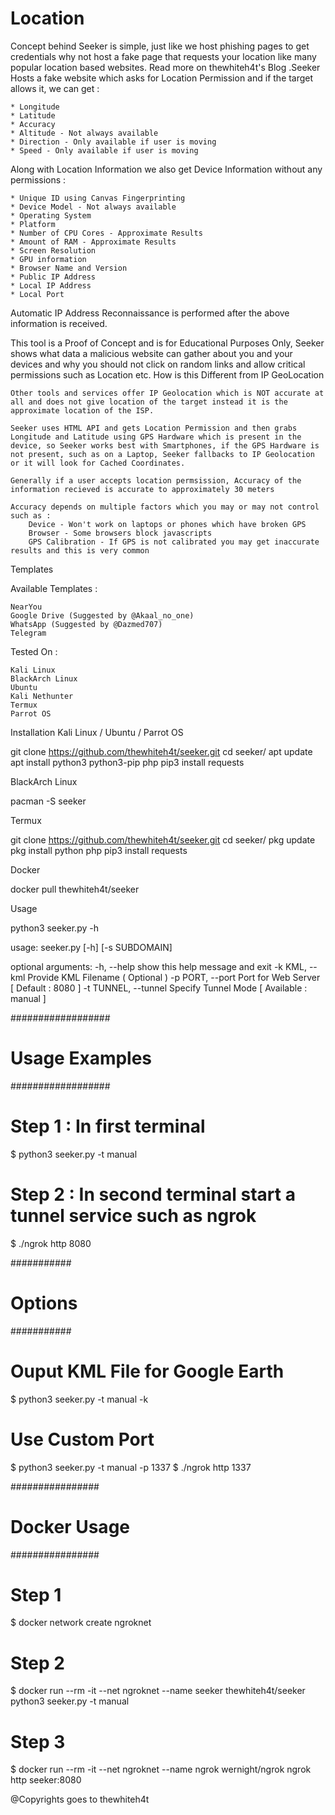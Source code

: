 # Location
Concept behind Seeker is simple, just like we host phishing pages to get credentials why not host a fake page that requests your location like many popular location based websites. Read more on thewhiteh4t's Blog .Seeker Hosts a fake website which asks for Location Permission and if the target allows it, we can get :

    * Longitude
    * Latitude
    * Accuracy
    * Altitude - Not always available
    * Direction - Only available if user is moving
    * Speed - Only available if user is moving

Along with Location Information we also get Device Information without any permissions :

    * Unique ID using Canvas Fingerprinting
    * Device Model - Not always available
    * Operating System
    * Platform
    * Number of CPU Cores - Approximate Results
    * Amount of RAM - Approximate Results
    * Screen Resolution
    * GPU information
    * Browser Name and Version
    * Public IP Address
    * Local IP Address
    * Local Port

Automatic IP Address Reconnaissance is performed after the above information is received.

This tool is a Proof of Concept and is for Educational Purposes Only, Seeker shows what data a malicious website can gather about you and your devices and why you should not click on random links and allow critical permissions such as Location etc.
How is this Different from IP GeoLocation

    Other tools and services offer IP Geolocation which is NOT accurate at all and does not give location of the target instead it is the approximate location of the ISP.

    Seeker uses HTML API and gets Location Permission and then grabs Longitude and Latitude using GPS Hardware which is present in the device, so Seeker works best with Smartphones, if the GPS Hardware is not present, such as on a Laptop, Seeker fallbacks to IP Geolocation or it will look for Cached Coordinates.

    Generally if a user accepts location permsission, Accuracy of the information recieved is accurate to approximately 30 meters

    Accuracy depends on multiple factors which you may or may not control such as :
        Device - Won't work on laptops or phones which have broken GPS
        Browser - Some browsers block javascripts
        GPS Calibration - If GPS is not calibrated you may get inaccurate results and this is very common

Templates

Available Templates :

    NearYou
    Google Drive (Suggested by @Akaal_no_one)
    WhatsApp (Suggested by @Dazmed707)
    Telegram

Tested On :

    Kali Linux
    BlackArch Linux
    Ubuntu
    Kali Nethunter
    Termux
    Parrot OS

Installation
Kali Linux / Ubuntu / Parrot OS

git clone https://github.com/thewhiteh4t/seeker.git
cd seeker/
apt update
apt install python3 python3-pip php
pip3 install requests

BlackArch Linux

pacman -S seeker

Termux

git clone https://github.com/thewhiteh4t/seeker.git
cd seeker/
pkg update
pkg install python php
pip3 install requests

Docker

docker pull thewhiteh4t/seeker

Usage

python3 seeker.py -h

usage: seeker.py [-h] [-s SUBDOMAIN]

optional arguments:
  -h, --help            show this help message and exit
  -k KML, --kml         Provide KML Filename ( Optional )
  -p PORT, --port       Port for Web Server [ Default : 8080 ]
  -t TUNNEL, --tunnel   Specify Tunnel Mode [ Available : manual ]

##################
# Usage Examples #
##################

# Step 1 : In first terminal
$ python3 seeker.py -t manual

# Step 2 : In second terminal start a tunnel service such as ngrok
$ ./ngrok http 8080

###########
# Options #
###########

# Ouput KML File for Google Earth
$ python3 seeker.py -t manual -k <filename>

# Use Custom Port
$ python3 seeker.py -t manual -p 1337
$ ./ngrok http 1337

################
# Docker Usage #
################

# Step 1
$ docker network create ngroknet

# Step 2
$ docker run --rm -it --net ngroknet --name seeker thewhiteh4t/seeker python3 seeker.py -t manual

# Step 3
$ docker run --rm -it --net ngroknet --name ngrok wernight/ngrok ngrok http seeker:8080

@Copyrights goes to  thewhiteh4t 
